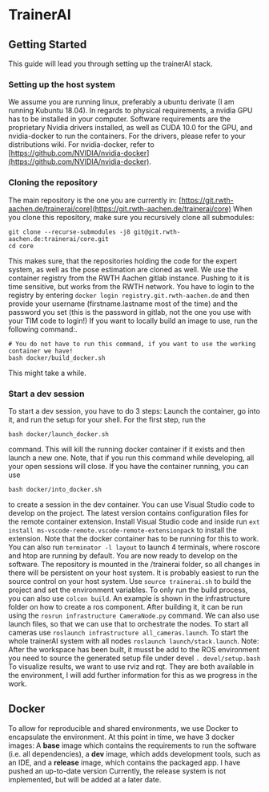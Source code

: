 

# TrainerAI

  

## Getting Started

This guide will lead you through setting up the trainerAI stack.

  

### Setting up the host system

We assume you are running linux, preferably a ubuntu derivate (I am running Kubuntu 18.04). In regards to physical requirements, a nvidia GPU has to be installed in your computer. Software requirements are the proprietary Nvidia drivers installed, as well as CUDA 10.0 for the GPU, and nvidia-docker to run the containers.
For the drivers, please refer to your distributions wiki. For nvidia-docker, refer to [https://github.com/NVIDIA/nvidia-docker](https://github.com/NVIDIA/nvidia-docker).
### Cloning the repository
The main repository is the one you are currently in: [https://git.rwth-aachen.de/trainerai/core](https://git.rwth-aachen.de/trainerai/core)
When you clone this repository, make sure you recursively clone all submodules:
```
git clone --recurse-submodules -j8 git@git.rwth-aachen.de:trainerai/core.git
cd core

```
This makes sure, that the repositories holding the code for the expert system, as well as the pose estimation are cloned as well.
We use the container registry from the RWTH Aachen gitlab instance. Pushing to it is time sensitive, but works from the RWTH network. You have to login to the registry by entering `docker login registry.git.rwth-aachen.de` and then provide your username (firstname.lastname most of the time) and the password you set (this is the password in gitlab, not the one you use with your TIM code to login!)
If you want to locally build an image to use, run the following command:.

	# You do not have to run this command, if you want to use the working container we have!
	bash docker/build_docker.sh

This might take a while. 

### Start a dev session
To start a dev session, you have to do 3 steps: Launch the container, go into it, and run the setup for your shell.
For the first step, run the

	bash docker/launch_docker.sh

command. This will kill the running docker container if it exists and then launch a new one. Note, that if you run this command while developing, all your open sessions will close. If you have the container running, you can use

	bash docker/into_docker.sh

to create a session in the dev container. You can use Visual Studio code to develop on the project. The latest version contains configuration files for the remote container extension. Install Visual Studio code and inside run `ext install ms-vscode-remote.vscode-remote-extensionpack` to install the extension. Note that the docker container has to be running for this to work.
You can also run `terminator -l layout` to launch 4 terminals, where roscore and htop are running by default.
You are now ready to develop on the software. The repository is mounted in the /trainerai folder, so all changes in there will be persistent on your host system. It is probably easiest to run the source control on your host system.
Use `source trainerai.sh` to build the project and set the environment variables. To only run the build process, you can also use `colcon build`.
An example is shown in the infrastructure folder on how to create a ros component. After building it, it can be run using the `rosrun infrastructure CameraNode.py` command. We can also use launch files, so that we can use that to orchestrate the nodes. To start all cameras use `roslaunch infrastructure all_cameras.launch`. To start the whole trainerAI system with all nodes `roslaunch launch/stack.launch`. Note: After the workspace has been built, it musst be add to the ROS environment you need to source the generated setup file under devel `. devel/setup.bash`
To visualize results, we want to use rviz and rqt. They are both available in the environment, I will add further information for this as we progress in the work.
## Docker
To allow for reproducible and shared environments, we use Docker to encapsulate the environment. At this point in time, we have 3 docker images: A **base** image which contains the requirements to run the software (i.e. all dependencies), a **dev** image, which adds development tools, such as an IDE, and a **release** image, which contains the packaged app.
I have pushed an up-to-date version 
Currently, the release system is not implemented, but will be added at a later date.

